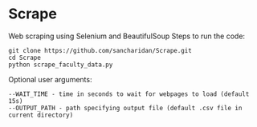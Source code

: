 # Scrape
Web scraping using Selenium and BeautifulSoup
Steps to run the code:
```
git clone https://github.com/sancharidan/Scrape.git
cd Scrape
python scrape_faculty_data.py
```
Optional user arguments:
```
--WAIT_TIME - time in seconds to wait for webpages to load (default 15s)
--OUTPUT_PATH - path specifying output file (default .csv file in current directory)
```
